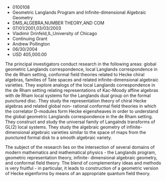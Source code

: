
* 0100108
* Geometric Langlands Program and Infinite-dimensional Algebraic Geometry
* DMS,ALGEBRA,NUMBER THEORY,AND COM
* 07/01/2001,03/03/2003
* Vladimir Drinfeld,IL,University of Chicago
* Continuing Grant
* Andrew Pollington
* 06/30/2004
* USD 405,000.00

The principal investigators conduct research in the following areas: global
geometric Langlands correspondence, local Langlands correspondence in the de
Rham setting, conformal field theories related to Hecke chiral algebras,
families of Tate spaces and related infinite-dimensional algebraic varieties.
They explore analogs of the local Langlands correspondence in the de Rham
setting relating representations of Kac-Moody affine algebras with de Rham local
systems for the Langlands dual group on the formal punctured disc. They study
the representation theory of chiral Hecke algebras and related global non-
rational conformal field theories in which the correlator D-modules form Hecke
eigensheaves in order to understand the global geometric Langlands
correspondence in the de Rham setting. They construct and study the universal
family of Langalnds transforms of GL(2) local systems. They study the algebraic
geometry of infinite-dimensional algebraic varieties similar to the space of
maps from the punctured formal disk to a smooth algebraic variety.

The subject of the research lies on the intersection of several domains of
modern mathematics and mathematical physics - the Langlands program, geometric
representation theory, infinite- dimensional algebraic geometry, and conformal
field theory. The blend of complementary ideas and methods is very fruitful - in
particular, it leads to construction of a geometric version of Hecke eigenforms
by means of an appropriate quantum field theory.
